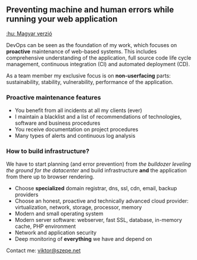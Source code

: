 ## Preventing machine and human errors while running your web application

[:hu: Magyar verzió](/CV2.md)

DevOps can be seen as the foundation of my work,
which focuses on **proactive** maintenance of web-based systems.
This&nbsp;includes comprehensive understanding of the application,
full source code life cycle management, continuous integration (CI) and automated deployment (CD).

As a team member my exclusive focus is on **non-userfacing** parts:
sustainability, stability, vulnerability, performance of the application.

### Proactive maintenance features

- You benefit from all incidents at all my clients (ever)
- I maintain a blacklist and a list of recommendations
  of technologies, software and business procedures
- You receive documentation on project procedures
- Many types of alerts and continuous log analysis

### How to build infrastructure?

We have to start planning (and error prevention)
from _the bulldozer leveling the ground for the datacenter_
and build infrastructure **and** the application from there up to browser rendering.

- Choose **specialized** domain registrar, dns, ssl, cdn, email, backup providers
- Choose an honest, proactive and technically advanced cloud provider:
  virtualization, network, storage, processor, memory
- Modern and small operating system
- Modern server software: webserver, fast SSL, database, in-memory cache, PHP environment
- Network and application security
- Deep monitoring of **everything** we have and depend on

Contact me: viktor@szepe.net

